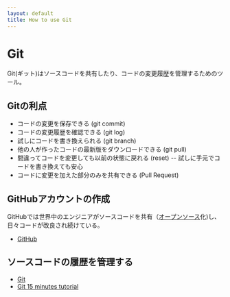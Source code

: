 ```yaml
---
layout: default
title: How to use Git
---
```

Git
====
Git(ギット)はソースコードを共有したり、コードの変更履歴を管理するためのツール。

## Gitの利点
- コードの変更を保存できる (git commit)
- コードの変更履歴を確認できる (git log)
- 試しにコードを書き換えられる (git branch)
- 他の人が作ったコードの最新版をダウンロードできる (git pull)
- 間違ってコードを変更しても以前の状態に戻れる (reset)
-- 試しに手元でコードを書き換えても安心
- コードに変更を加えた部分のみを共有できる (Pull Request)

## GitHubアカウントの作成

GitHubでは世界中のエンジニアがソースコードを共有（[オープンソース](open-source.html)化)し、日々コードが改良され続けている。

- [GitHub](https://github.com/)

## ソースコードの履歴を管理する

- [Git](https://git-scm.com/)
- [Git 15 minutes tutorial](https://try.github.io/levels/1/challenges/1)

